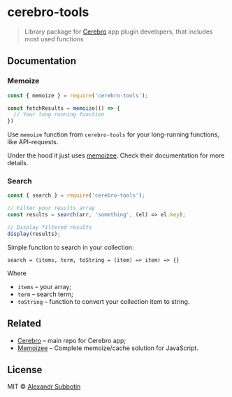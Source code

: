 # cerebro-tools

> Library package for [Cerebro](http://www.cerebroapp.com) app plugin developers, that includes most used functions

## Documentation
### Memoize

```js
const { memoize } = require('cerebro-tools');

const fetchResults = memoize(() => {
  // Your long running function
})
```

Use `memoize` function from `cerebro-tools` for your long-running functions, like API-requests.

Under the hood it just uses [memoizee](https://github.com/medikoo/memoizee). Check their documentation for more details.

### Search

```js
const { search } = require('cerebro-tools');

// Filter your results array
const results = search(arr, 'something', (el) => el.key);

// Display filtered results
display(results);
```

Simple function to search in your collection:

`search = (items, term, toString = (item) => item) => {}`

Where
* `items` – your array;
* `term` – search term;
* `toString` – function to convert your collection item to string.

## Related

- [Cerebro](http://github.com/KELiON/cerebro) – main repo for Cerebro app;
- [Memoizee](https://github.com/medikoo/memoizee) – Complete memoize/cache solution for JavaScript.

## License

MIT © [Alexandr Subbotin](http://asubbotin.ru)
